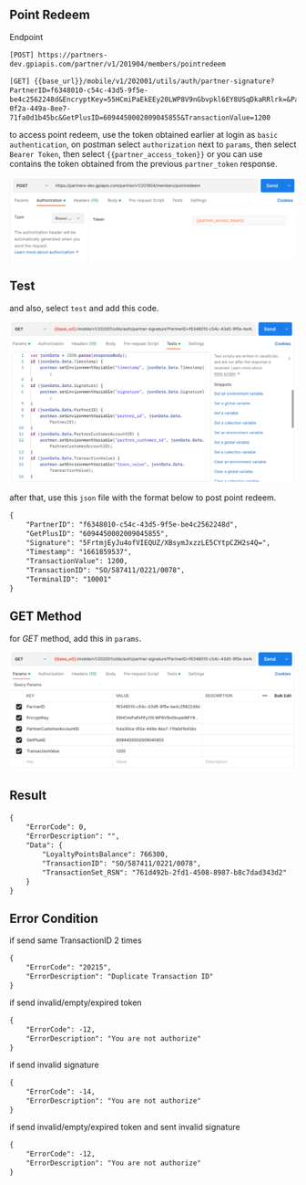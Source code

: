 ## Point Redeem

Endpoint
````
[POST] https://partners-dev.gpiapis.com/partner/v1/201904/members/pointredeem
````
````
[GET] {{base_url}}/mobile/v1/202001/utils/auth/partner-signature?PartnerID=f6348010-c54c-43d5-9f5e-be4c2562248d&EncryptKey=55HCmiPaEkEEy20LWP8V9nGbvpkl6EY8USqDkaRRlrk=&PartnerCustomerAccountID=fcea30ca-0f2a-449a-8ee7-71fa0d1b45bc&GetPlusID=6094450002009045855&TransactionValue=1200
````
to access point redeem, use the token obtained earlier at login as ``basic authentication``, on postman select ``authorization`` next to ``params``, then select ``Bearer Token``, then select ``{{partner_access_token}}`` or you can use contains the token obtained from the previous ``partner_token`` response.

![redeem_point](img/tokenredeempoint.png)

## Test
and also, select ``test`` and add this code.

![testredeempoint](img/testredeempoint.png)

after that, use this ``json`` file with the format below to post point redeem.
````
{
    "PartnerID": "f6348010-c54c-43d5-9f5e-be4c2562248d",
    "GetPlusID": "6094450002009045855",
    "Signature": "5FrtmjEyJu4ofVIEQUZ/XBsymJxzzLE5CYtpCZH2s4Q=",
    "Timestamp": "1661859537",
    "TransactionValue": 1200,
    "TransactionID": "SO/587411/0221/0078",
    "TerminalID": "10001"
}
````
## GET Method
for *GET* method, add this in ``params``.

![getredeempoint](img/getredeempoint.png)

## Result
````
{
    "ErrorCode": 0,
    "ErrorDescription": "",
    "Data": {
        "LoyaltyPointsBalance": 766300,
        "TransactionID": "SO/587411/0221/0078",
        "TransactionSet_RSN": "761d492b-2fd1-4508-8987-b8c7dad343d2"
    }
}
````
## Error Condition
if send same TransactionID 2 times
````
{
    "ErrorCode": "20215",
    "ErrorDescription": "Duplicate Transaction ID"
}
````
if send invalid/empty/expired token
````
{
    "ErrorCode": -12,
    "ErrorDescription": "You are not authorize"
}
````
if send invalid signature
````
{
    "ErrorCode": -14,
    "ErrorDescription": "You are not authorize"
}
````
if send invalid/empty/expired token and sent invalid signature
````
{
    "ErrorCode": -12,
    "ErrorDescription": "You are not authorize"
}
````